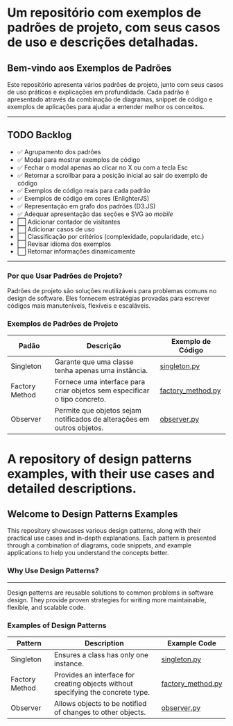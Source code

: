 # Um repositório com exemplos de padrões de projeto, com seus casos de uso e descrições detalhadas.

## Bem-vindo aos Exemplos de Padrões

Este repositório apresenta vários padrões de projeto, junto com seus casos de uso práticos e explicações em profundidade. Cada padrão é apresentado através da combinação de diagramas, snippet de código e exemplos de aplicações para ajudar a entender melhor os conceitos.

---

## TODO Backlog

- ✅ Agrupamento dos padrões
- ✅ Modal para mostrar exemplos de código
- ✅ Fechar o modal apenas ao clicar no X ou com a tecla Esc
- ✅ Retornar a scrollbar para a posição inicial ao sair do exemplo de código
- ✅ Exemplos de código reais para cada padrão
- ✅ Exemplos de código em cores (EnlighterJS)
- ✅ Representação em grafo dos padrões (D3.JS)
- ✅ Adequar apresentação das seções e SVG ao _mobile_
- ⬜ Adicionar contador de visitantes
- ⬜ Adicionar casos de uso
- ⬜ Classificação por critérios (complexidade, popularidade, etc.)
- ⬜ Revisar idioma dos exemplos
- ⬜ Retornar informações dinamicamente

---

### Por que Usar Padrões de Projeto?

Padrões de projeto são soluções reutilizáveis para problemas comuns no design de software. Eles fornecem estratégias provadas para escrever códigos mais manuteníveis, flexíveis e escaláveis.

### Exemplos de Padrões de Projeto

| Padão          | Descrição                                                                 | Exemplo de Código                                                                                  |
| -------------- | ------------------------------------------------------------------------- | -------------------------------------------------------------------------------------------------- |
| Singleton      | Garante que uma classe tenha apenas uma instância.                        | [singleton.py](https://github.com/design-patterns/design-patterns/tree/master/singleton)           |
| Factory Method | Fornece uma interface para criar objetos sem especificar o tipo concreto. | [factory_method.py](https://github.com/design-patterns/design-patterns/tree/master/factory_method) |
| Observer       | Permite que objetos sejam notificados de alterações em outros objetos.    | [observer.py](https://github.com/design-patterns/design-patterns/tree/master/observer)             |

# A repository of design patterns examples, with their use cases and detailed descriptions.

## Welcome to Design Patterns Examples

This repository showcases various design patterns, along with their practical use cases and in-depth explanations. Each pattern is presented through a combination of diagrams, code snippets, and example applications to help you understand the concepts better.

### Why Use Design Patterns?

---

Design patterns are reusable solutions to common problems in software design. They provide proven strategies for writing more maintainable, flexible, and scalable code.

### Examples of Design Patterns

| Pattern        | Description                                                                      | Example Code                                                                                       |
| -------------- | -------------------------------------------------------------------------------- | -------------------------------------------------------------------------------------------------- |
| Singleton      | Ensures a class has only one instance.                                           | [singleton.py](https://github.com/design-patterns/design-patterns/tree/master/singleton)           |
| Factory Method | Provides an interface for creating objects without specifying the concrete type. | [factory_method.py](https://github.com/design-patterns/design-patterns/tree/master/factory_method) |
| Observer       | Allows objects to be notified of changes to other objects.                       | [observer.py](https://github.com/design-patterns/design-patterns/tree/master/observer)             |
